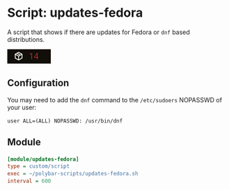 # Script: updates-fedora

A script that shows if there are updates for Fedora or `dnf` based distributions.

![updates-fedora](screenshots/1.png)


## Configuration

You may need to add the `dnf` command to the `/etc/sudoers` NOPASSWD of your user:

```
user ALL=(ALL) NOPASSWD: /usr/bin/dnf
```

## Module

```ini
[module/updates-fedora]
type = custom/script
exec = ~/polybar-scripts/updates-fedora.sh
interval = 600
```
